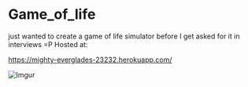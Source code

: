 # Game_of_life

just wanted to create a game of life simulator before I get asked for it in interviews =P
Hosted at:


https://mighty-everglades-23232.herokuapp.com/


![Imgur](https://i.imgur.com/Wkbk2YI.png)
